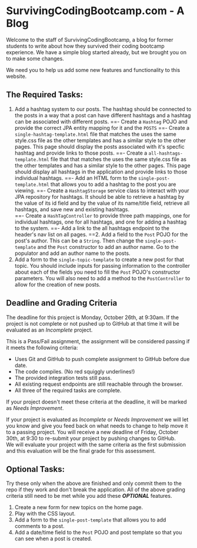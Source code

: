 # SurvivingCodingBootcamp.com - A Blog

Welcome to the staff of SurvivingCodingBootcamp, a blog for former students to write about how they survived their 
coding bootcamp experience.  We have a simple blog started already, but we brought you on to make some changes.

We need you to help us add some new features and functionality to this website.

## The Required Tasks:
1. Add a hashtag system to our posts.  The hashtag should be connected to the posts in a way that a post can have 
different hashtags and a hashtag can be associated with different posts.
  ==- Create a `Hashtag` POJO and provide the correct JPA entity mapping for it and the `POSTS`
  ==- Create a `single-hashtag-template.html` file that matches the uses the same style.css file as the other templates 
    and has a similar style to the other pages.  This page should display the posts associated with it's specfic hashtag
    and provide links to those posts.
  ==- Create a `all-hashtags-template.html` file that that matches the uses the same style.css file as the other templates 
    and has a similar style to the other pages.  This page should display all hashtags in the application and provide 
    links to those individual hashtags.
  ==- Add an HTML form to the `single-post-template.html` that allows you to add a hashtag to the post you are viewing.
  ==- Create a `HashtagStorage` service class to interact with your JPA repository for hashtags.  It should be able to 
    retrieve a hashtag by the value of its id field and by the value of its name/title field, retrieve all hashtags, and
    save new and existing hashtags.  
  ==- Create a `HashTagController` to provide three path mappings, one for individual hashtags, one for all hashtags, and 
 one for adding a hashtag to the system. 
  ==- Add a link to the all hashtags endpoint to the header's nav list on all pages.
==2. Add a field to the `Post` POJO for the post's author.  This can be a `String`.  Then change the `single-post-template` 
and the `Post` constructor to add an author name.  Go to the populator and add an author name to the posts.
3. Add a form to the `single-topic-template` to create a new post for that topic.  You should include inputs for
passing information to the controller about each of the fields you need to fill the `Post` POJO's constructor 
parameters. You will also need to add a method to the `PostController` to allow for the creation of new posts.

## Deadline and Grading Criteria
The deadline for this project is Monday, October 26th, at 9:30am.
If the project is not complete or not pushed up to GitHub at that time it will be evaluated as an _Incomplete_ project.

This is a Pass/Fail assignment, the assignment will be considered passing if it meets the following criteria:
- Uses Git and GitHub to push complete assignment to GitHub before due date.
- The code compiles.  (No red squiggly underlines!)
- The provided integration tests still pass.
- All existing request endpoints are still reachable through the browser.
- All three of the required tasks are complete.

If your project doesn't meet these criteria at the deadline, it will be marked as _Needs Improvement_.

If your project is evaluated as _Incomplete_ or _Needs Improvement_ we will let you know and give you feed back on what 
needs to change to help move it to a passing project.
You will receive a new deadline of Friday, October 30th, at 9:30 to re-submit your project by pushing changes to GitHub.  
We will evaluate your project with the same criteria as the first submission and this evaluation will be the final grade
for this assessment.

## Optional Tasks:
Try these only when the above are finished and only commit them to the repo if they work and don't break the 
application.  All of the above grading criteria still need to be met while you add these _**OPTIONAL**_ features. 
1.  Create a new form for new topics on the home page.
2.  Play with the CSS layout.  
3.  Add a form to the `single-post-template` that allows you to add comments to a post.  
4.  Add a date/time field to the `Post` POJO and post template so that you can see when a post is created.

